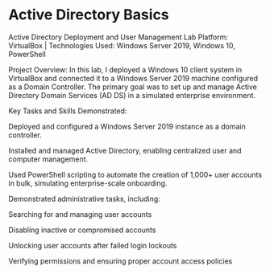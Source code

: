 <h1>Active Directory Basics</h1>

<p>
Active Directory Deployment and User Management Lab
Platform: VirtualBox | Technologies Used: Windows Server 2019, Windows 10, PowerShell

Project Overview:
In this lab, I deployed a Windows 10 client system in VirtualBox and connected it to a Windows Server 2019 machine configured as a Domain Controller. The primary goal was to set up and manage Active Directory Domain Services (AD DS) in a simulated enterprise environment.

Key Tasks and Skills Demonstrated:

Deployed and configured a Windows Server 2019 instance as a domain controller.

Installed and managed Active Directory, enabling centralized user and computer management.

Used PowerShell scripting to automate the creation of 1,000+ user accounts in bulk, simulating enterprise-scale onboarding.

Demonstrated administrative tasks, including:

Searching for and managing user accounts

Disabling inactive or compromised accounts

Unlocking user accounts after failed login lockouts

Verifying permissions and ensuring proper account access policies
</p>
   

